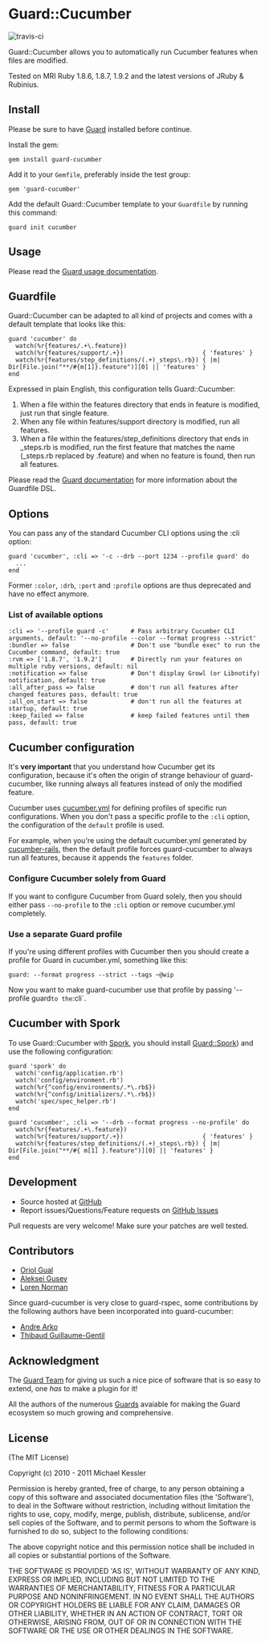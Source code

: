 # Guard::Cucumber

![travis-ci](http://travis-ci.org/netzpirat/guard-cucumber.png)

Guard::Cucumber allows you to automatically run Cucumber features when files are modified.

Tested on MRI Ruby 1.8.6, 1.8.7, 1.9.2 and the latest versions of JRuby & Rubinius.

## Install

Please be sure to have [Guard](https://github.com/guard/guard) installed before continue.

Install the gem:

    gem install guard-cucumber

Add it to your `Gemfile`, preferably inside the test group:

    gem 'guard-cucumber'

Add the default Guard::Cucumber template to your `Guardfile` by running this command:

    guard init cucumber

## Usage

Please read the [Guard usage documentation](https://github.com/guard/guard#readme).

## Guardfile

Guard::Cucumber can be adapted to all kind of projects and comes with a default template that looks like this:

    guard 'cucumber' do
      watch(%r{features/.+\.feature})
      watch(%r{features/support/.+})                      { 'features' }
      watch(%r{features/step_definitions/(.+)_steps\.rb}) { |m| Dir[File.join("**/#{m[1]}.feature")][0] || 'features' }
    end

Expressed in plain English, this configuration tells Guard::Cucumber:

1. When a file within the features directory that ends in feature is modified, just run that single feature.
2. When any file within features/support directory is modified, run all features.
3. When a file within the features/step_definitions directory that ends in \_steps.rb is modified,
run the first feature that matches the name (\_steps.rb replaced by .feature) and when no feature is found,
then run all features.

Please read the [Guard documentation](http://github.com/guard/guard#readme) for more information about the Guardfile DSL.

## Options

You can pass any of the standard Cucumber CLI options using the :cli option:

    guard 'cucumber', :cli => '-c --drb --port 1234 --profile guard' do
      ...
    end

Former `:color`, `:drb`, `:port` and `:profile` options are thus deprecated and have no effect anymore.

### List of available options

    :cli => '--profile guard -c'      # Pass arbitrary Cucumber CLI arguments, default: '--no-profile --color --format progress --strict'
    :bundler => false                 # Don't use "bundle exec" to run the Cucumber command, default: true
    :rvm => ['1.8.7', '1.9.2']        # Directly run your features on multiple ruby versions, default: nil
    :notification => false            # Don't display Growl (or Libnotify) notification, default: true
    :all_after_pass => false          # don't run all features after changed features pass, default: true
    :all_on_start => false            # don't run all the features at startup, default: true
    :keep_failed => false             # keep failed features until them pass, default: true

## Cucumber configuration

It's **very important** that you understand how Cucumber get its configuration, because it's often the origin of
strange behaviour of guard-cucumber, like running always all features instead of only the modified feature.

Cucumber uses [cucumber.yml](https://github.com/cucumber/cucumber/wiki/cucumber.yml) for defining profiles
of specific run configurations. When you don't pass a specific profile to the `:cli` option, the configuration
of the `default` profile is used.

For example, when you're using the default cucumber.yml generated by [cucumber-rails](https://github.com/cucumber/cucumber-rails),
then the default profile forces guard-cucumber to always run all features, because it appends the `features` folder.

### Configure Cucumber solely from Guard

If you want to configure Cucumber from Guard solely, then you should either pass `--no-profile` to the `:cli` option
or remove cucumber.yml completely.

### Use a separate Guard profile

If you're using different profiles with Cucumber then you should create a profile for Guard in cucumber.yml,
something like this:

    guard: --format progress --strict --tags ~@wip

Now you want to make guard-cucumber use that profile by passing '--profile guard` to the `:cli`.

## Cucumber with Spork

To use Guard::Cucumber with [Spork](https://github.com/timcharper/spork), you should install
[Guard::Spork](https://github.com/guard/guard-spork)) and use the following configuration:

    guard 'spork' do
      watch('config/application.rb')
      watch('config/environment.rb')
      watch(%r{^config/environments/.*\.rb$})
      watch(%r{^config/initializers/.*\.rb$})
      watch('spec/spec_helper.rb')
    end

    guard 'cucumber', :cli => '--drb --format progress --no-profile' do
      watch(%r{features/.+\.feature})
      watch(%r{features/support/.+})                      { 'features' }
      watch(%r{features/step_definitions/(.+)_steps\.rb}) { |m| Dir[File.join("**/#{ m[1] }.feature")][0] || 'features' }
    end

## Development

- Source hosted at [GitHub](https://github.com/netzpirat/guard-cucumber)
- Report issues/Questions/Feature requests on [GitHub Issues](https://github.com/netzpirat/guard-cucumber/issues)

Pull requests are very welcome! Make sure your patches are well tested.

## Contributors

* [Oriol Gual](https://github.com/oriolgual)
* [Aleksei Gusev](https://github.com/hron)
* [Loren Norman](https://github.com/lorennorman)

Since guard-cucumber is very close to guard-rspec, some contributions by the following authors have been
incorporated into guard-cucumber:

* [Andre Arko](https://github.com/indirect)
* [Thibaud Guillaume-Gentil](https://github.com/thibaudgg)

## Acknowledgment

The [Guard Team](https://github.com/guard/guard/contributors) for giving us such a nice pice of software
that is so easy to extend, one *has* to make a plugin for it!

All the authors of the numerous [Guards](http://github.com/guard) avaiable for making the Guard ecosystem
so much growing and comprehensive.

## License

(The MIT License)

Copyright (c) 2010 - 2011 Michael Kessler

Permission is hereby granted, free of charge, to any person obtaining
a copy of this software and associated documentation files (the
'Software'), to deal in the Software without restriction, including
without limitation the rights to use, copy, modify, merge, publish,
distribute, sublicense, and/or sell copies of the Software, and to
permit persons to whom the Software is furnished to do so, subject to
the following conditions:

The above copyright notice and this permission notice shall be
included in all copies or substantial portions of the Software.

THE SOFTWARE IS PROVIDED 'AS IS', WITHOUT WARRANTY OF ANY KIND,
EXPRESS OR IMPLIED, INCLUDING BUT NOT LIMITED TO THE WARRANTIES OF
MERCHANTABILITY, FITNESS FOR A PARTICULAR PURPOSE AND NONINFRINGEMENT.
IN NO EVENT SHALL THE AUTHORS OR COPYRIGHT HOLDERS BE LIABLE FOR ANY
CLAIM, DAMAGES OR OTHER LIABILITY, WHETHER IN AN ACTION OF CONTRACT,
TORT OR OTHERWISE, ARISING FROM, OUT OF OR IN CONNECTION WITH THE
SOFTWARE OR THE USE OR OTHER DEALINGS IN THE SOFTWARE.
